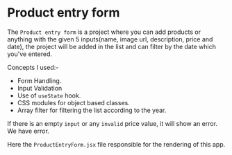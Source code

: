 # Product entry form
The `Product entry form` is a project where you can add products or anything with the given 5 inputs(name, image url, description, price and date), the project will be added in the list and can filter by the date which you've entered.

Concepts I used:-

- Form Handling.
- Input Validation
- Use of `useState` hook.
- CSS modules for object based classes.
- Array filter for filtering the list according to the year.

If there is an empty `input` or any `invalid` price value, it will show an error. We have error.

Here the `ProductEntryForm.jsx` file responsible for the rendering of this app.